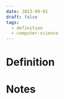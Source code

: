 ```yaml
---
date: 2023-09-01
draft: false
tags:
  - definition
  - computer-science
---
```

# Definition

# Notes
